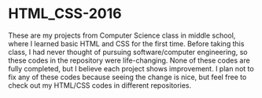 # HTML_CSS-2016
These are my projects from Computer Science class in middle school, where I learned basic HTML and CSS for the first time.
Before taking this class, I had never thought of pursuing software/computer engineering, so these codes in the repository were life-changing.
None of these codes are fully completed, but I believe each project shows improvement.
I plan not to fix any of these codes because seeing the change is nice, but feel free to check out my HTML/CSS codes in different repositories.
